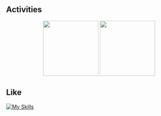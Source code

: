 ## Activities

<p align="center">
  <img height="150" src="https://github-readme-stats.vercel.app/api?username=tyofushun5&theme=github_dark&show_icons=true" />
  <img height="150" src="https://github-readme-stats.vercel.app/api/top-langs/?username=tyofushun5&layout=compact&theme=github_dark" />
</p>

## Like

[![My Skills](https://skillicons.dev/icons?i=c,cpp,python,matlab,ros,opencv,pytorch,docker,git,vscode,pycharm,clion,ubuntu,raspberrypi,linux&perline=8)](https://skillicons.dev)
